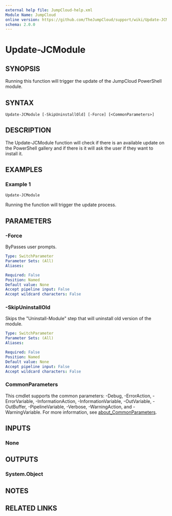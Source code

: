 ```yaml
---
external help file: JumpCloud-help.xml
Module Name: JumpCloud
online version: https://github.com/TheJumpCloud/support/wiki/Update-JCModule
schema: 2.0.0
---
```


# Update-JCModule

## SYNOPSIS
Running this function will trigger the update of the JumpCloud PowerShell module.

## SYNTAX

```
Update-JCModule [-SkipUninstallOld] [-Force] [<CommonParameters>]
```

## DESCRIPTION
The Update-JCModule function will check if there is an available update on the PowerShell gallery and if there is it will ask the user if they want to install it.

## EXAMPLES

### Example 1
```powershell
Update-JCModule
```

Running the function will trigger the update process.

## PARAMETERS

### -Force
ByPasses user prompts.

```yaml
Type: SwitchParameter
Parameter Sets: (All)
Aliases:

Required: False
Position: Named
Default value: None
Accept pipeline input: False
Accept wildcard characters: False
```

### -SkipUninstallOld
Skips the "Uninstall-Module" step that will uninstall old version of the module.

```yaml
Type: SwitchParameter
Parameter Sets: (All)
Aliases:

Required: False
Position: Named
Default value: None
Accept pipeline input: False
Accept wildcard characters: False
```

### CommonParameters
This cmdlet supports the common parameters: -Debug, -ErrorAction, -ErrorVariable, -InformationAction, -InformationVariable, -OutVariable, -OutBuffer, -PipelineVariable, -Verbose, -WarningAction, and -WarningVariable. For more information, see [about_CommonParameters](http://go.microsoft.com/fwlink/?LinkID=113216).

## INPUTS

### None

## OUTPUTS

### System.Object
## NOTES

## RELATED LINKS
